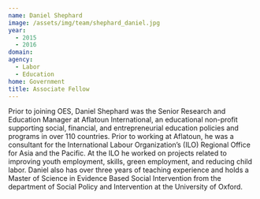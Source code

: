 ```yaml
---
name: Daniel Shephard
image: /assets/img/team/shephard_daniel.jpg
year: 
  - 2015
  - 2016
domain:
agency:
  - Labor
  - Education
home: Government
title: Associate Fellow
---
```


Prior to joining OES, Daniel Shephard was the Senior Research and Education Manager at Aflatoun International, an educational non-profit supporting social, financial, and entrepreneurial education policies and programs in over 110 countries. Prior to working at Aflatoun, he was a consultant for the International Labour Organization’s (ILO) Regional Office for Asia and the Pacific. At the ILO he worked on projects related to improving youth employment, skills, green employment, and reducing child labor. Daniel also has over three years of teaching experience and holds a Master of Science in Evidence Based Social Intervention from the department of Social Policy and Intervention at the University of Oxford.
